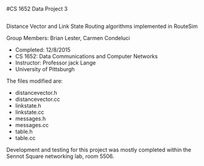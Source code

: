 #CS 1652 Data Project 3
##
Distance Vector and Link State Routing algorithms implemented in RouteSim

Group Members: Brian Lester, Carmen Condeluci

* Completed: 12/8/2015
* CS 1652: Data Communications and Computer Networks
* Instructor: Professor jack Lange
* University of Pittsburgh

The files modified are:
 
  * distancevector.h
  * distancevector.cc
  * linkstate.h
  * linkstate.cc
  * messages.h
  * messages.cc
  * table.h
  * table.cc

Development and testing for this project was mostly completed within the Sennot Square networking lab, room 5506.
